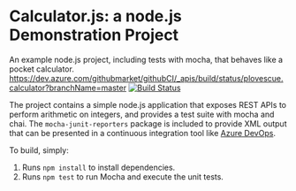Calculator.js: a node.js Demonstration Project
==============================================
An example node.js project, including tests with mocha, that behaves like
a pocket calculator.
https://dev.azure.com/githubmarket/githubCI/_apis/build/status/plovescue.calculator?branchName=master
[![Build Status](https://dev.azure.com/githubmarket/githubCI/_apis/build/status/plovescue.calculator?branchName=master)](https://dev.azure.com/githubmarket/githubCI/_build/latest?definitionId=1&branchName=master)


The project contains a simple node.js application that exposes REST APIs
to perform arithmetic on integers, and provides a test suite with mocha
and chai.  The `mocha-junit-reporters` package is included to provide XML
output that can be presented in a continuous integration tool like
[Azure DevOps](https://azure.com/devops).

To build, simply:

1. Runs `npm install` to install dependencies.
2. Runs `npm test` to run Mocha and execute the unit tests.

